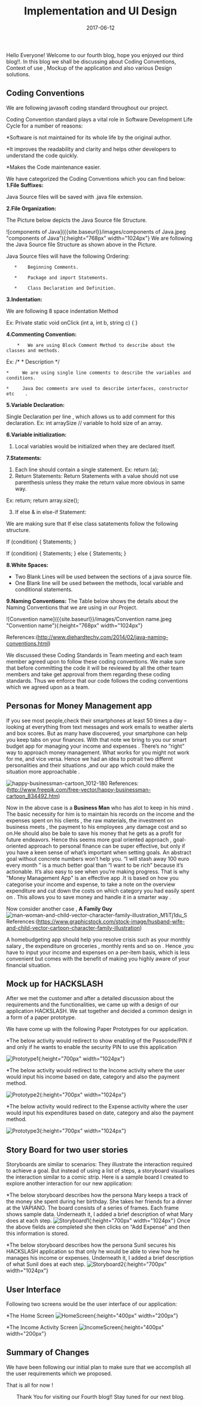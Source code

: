 ﻿---
layout: post
title: "Implementation and UI Design"
date: 2017-06-12
---

Hello Everyone!
Welcome to our fourth blog, hope you enjoyed our third blog!!.    In this blog we shall be discussing about Coding Conventions, Context of use , Mockup of the application and also various Design solutions.

## Coding Conventions
We are following javasoft coding standard throughout our project.

Coding Convention standard plays a vital role in Software Development Life Cycle for a number of reasons:

*Software is not maintained for its whole life by the original author.

*It improves the readability and clarity and helps other developers to understand the code quickly.

*Makes the Code maintenance easier.

We have categorized the Coding Conventions which you can find below:
**1.File Suffixes:**

Java Source files will be saved with .java file extension.

**2.File Organization:**

The Picture below depicts the Java Source file Structure.

![components of Java]({{site.baseurl}}/images/components of Java.jpeg "components of Java"){:height="768px" width="1024px"}
We are following the Java Source file Structure as shown above in the Picture.

Java Source files will have the following Ordering:

       *	Beginning Comments.

       *	Package and import Statements.

       *	Class Declaration and Definition.

**3.Indentation:**

We are following 8 space indentation Method 

Ex:
 Private static void onClick (int a,
 	        int b, string c) {
}


**4.Commenting Convention:**

        *	We are using Block Comment Method to describe about the classes and methods.
Ex: 		/*
 		  * Description
  		*/
		
	*     We are using single line comments to describe the variables and conditions.
	
	*     Java Doc comments are used to describe interfaces, constructor etc	.
	
**5.Variable Declaration:**

Single Declaration  per line , which allows us to add comment for this declaration.
	      Ex:  int arraySize    // variable to hold size of an array. 

**6.Variable initialization:**

1.	Local variables would be initialized when they are declared itself.

**7.Statements:**

1.	Each line should contain a single statement.
Ex: return (a);
2.	Return Statements:
Return Statements with a value should not use parenthesis  unless they make the return value more obvious in same way.

Ex: return;  return array.size();

3.	If else & in else-if Statement:

We are making sure that If else class satatements  follow the following structure.

If (condition) {
	Statements;
}

If (condition) {
	Statements;
} else {
	Statements;
}

**8.White Spaces:**

*	Two Blank Lines will be used between the sections of a java source file.
*	One Blank line will be used between the methods, local variable  and conditional statements.

**9.Naming Conventions:**
The Table below shows the details about the Naming Conventions that we are using in our Project. 

![Convention name]({{site.baseurl}}/images/Convention name.jpeg "Convention name"){:height="768px" width="1024px"}

References:(http://www.diehardtechy.com/2014/02/java-naming-conventions.html)

We discussed these Coding Standards in Team meeting and each team member agreed upon to follow these coding conventions.
We make sure that before committing the code it will be reviewed by all the other team members and take get approval from them regarding these coding standards.
Thus we enforce that our code follows the coding conventions which we agreed upon as a team.

## Personas for Money Management app 
If you see most people,check their smartphones at least 50 times a day – looking at everything from text messages and work emails to weather alerts and box scores. But as many have discovered, your smartphone can help you keep tabs on your finances.
With that note we bring to you our smart budget app for managing your income and expenses .
There’s no “right” way to approach money management. What works for you might not work for me, and vice versa. 
Hence we had an idea to potrait two differnt personalities and their situations ,and our app which could make the situation more approachable .

![happy-businessman-cartoon_1012-180]({{site.baseurl}}/images/happy-businessman-cartoon_1012-180.jpg "Bussiness Man")
References:(http://www.freepik.com/free-vector/happy-businessman-cartoon_834492.htm)

Now in the above case is a **Business Man** who has alot to keep in his mind . The basic necessity for him is to maintain his records on the income and the expenses spent on his clients , the raw materials, the investment on business meets , the payment to his employees ,any damage cost and so on.He should also be bale to save his money that he gets as a profit for future endeavors.
Hence this seems more goal oriented approach , goal-oriented approach to personal finance can be super effective, but only if you have a keen sense of what’s important when setting goals. An abstract goal without concrete numbers won’t help you.
“I will stash away 100 euro every month ” is a much better goal than “I want to be rich” because it’s actionable. It’s also easy to see when you’re making progress.
That is why "Money Management App" is an effective app .It is based on how you categorise your income and expense, to take a note on the overview expenditure and cut down the costs on which category you had easily spent on . This allows you to save money and handle it in a smarter way .

Now consider another case , **A Family Guy** 
![man-woman-and-child-vector-character-family-illustration_M1iTj1du_S]({{site.baseurl}}/images/man-woman-and-child-vector-character-family-illustration_M1iTj1du_S.jpg "Family Man")
References:(https://www.graphicstock.com/stock-image/husband-wife-and-child-vector-cartoon-character-family-illustration)

A  homebudgeting app should help you resolve crisis such as your monthly salary , the expenditure on groceries , monthly rents  and so on . Hence ,you have to input your income and expenses on a per-item basis, which is less convenient but comes with the benefit of making you highly aware of your financial situation.



## Mock up for HACKSLASH

After we met the customer and after a detailed discussion about the requirements and the functionalities, we came up with a design of our application HACKSLASH. We sat together and decided a common design in a form of a paper prototype.

We have come up with the following Paper Prototypes for our application.

*The below activity would redirect to show enabling of the Passcode/PIN if and only if he wants to enable the security PIN to use this application 

![Prototype1]({{site.baseurl}}/images/prototype1.png "Login Action"){:height="700px" width="1024px"}

*The below activity would redirect to the Income activity where the user would input his income based on date, category and also the payment method.

![Prototype2]({{site.baseurl}}/images/prototype2.png "Income Activity"){:height="700px" width="1024px"}

*The below activity would redirect to the Expense activity where the user would input his expenditures based on date, category and also the payment method.

![Prototype3]({{site.baseurl}}/images/prototype3.png "Expense Activity"){:height="700px" width="1024px"}

## Story Board for two user stories

Storyboards are similar to scenarios: They illustrate the interaction required to achieve a goal. But instead of using a list of steps, a storyboard visualises the interaction similar to a comic strip. Here is a sample board I created to explore another interaction for our new application:

*The below storyboard describes how the persona Mary keeps a track of the money she spent during her birthday. She takes her friends for a dinner at the VAPIANO. The board consists of a series of frames. Each frame shows sample data. Underneath it, I added a brief description of what Mary does at each step.
![Storyboard1]({{site.baseurl}}/images/storyboard1.png "Adding Expense"){:height="700px" width="1024px"}
Once the above fields are completed she then clicks on “Add Expense” and then this information is stored.

*The below storyboard describes how the persona Sunil secures his HACKSLASH application so that only he would be able to view how he manages his income or expenses. Underneath it, I added a brief description of what Sunil does at each step. 
![Storyboard2]({{site.baseurl}}/images/storyboard2.png "Adding Expense"){:height="700px" width="1024px"}

## User Interface

Following two screens would be the user interface of our application:

*The Home Screen
![HomeScreen]({{site.baseurl}}/images/homescreen.png "Home Screen"){:height="400px" width="200px"}

*The Income Activity Screen
![IncomeScreen]({{site.baseurl}}/images/incomescreen.png "Income Activity Screen"){:height="400px" width="200px"}

## Summary of Changes 

We have been following our initial plan to make sure that we accomplish  all the user requirements which we proposed.

That is all for now !

<p align="center">
Thank You for visiting our Fourth blog!! Stay tuned for our next blog. 
</p>




